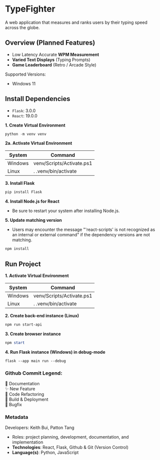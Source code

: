 # TypeFighter
A web application that measures and ranks users by their typing speed across the globe.
<br>

## Overview (Planned Features)
- Low Latency Accurate **WPM Measurement**
- **Varied Text Displays** (Typing Prompts)
- **Game Leaderboard** (Retro / Arcade Style)

Supported Versions:
- Windows 11

## Install Dependencies <br>
- `Flask`: 3.0.0
- `React`: 19.0.0

**1. Create Virtual Environment**
```powershell
python -m venv venv
```

**2a. Activate Virtual Environment**

| System  | Command                   |
|---------|---------------------------|
| Windows | venv/Scripts/Activate.ps1 |
| Linux   | . .venv/bin/activate      |
 
**3. Install Flask**

```powershell
pip install Flask
```

**4. Install Node.js for React**

- Be sure to restart your system after installing Node.js.

**5. Update matching version**

- Users may encounter the message "'react-scripts' is not recognized as an internal or external command" if the dependency versions are not matching.

```powershell
npm install
```

## Run Project
**1. Activate Virtual Environment**

| System  | Command                   |
|---------|---------------------------|
| Windows | venv/Scripts/Activate.ps1 |
| Linux   | . .venv/bin/activate      |

**2. Create back-end instance (Linux)**
```powershell
npm run start-api
```

**3. Create browser instance**
```powershell
npm start
```

**4. Run Flask instance (Windows) in debug-mode**
```commandline
flask --app main run --debug
```

### Github Commit Legend:
📄 Documentation <br>
✨ New Feature <br>
🦄 Code Refactoring <br>
🔨 Build & Deployment <br>
🐞 Bugfix <br>

### Metadata
Developers: Keith Bui, Patton Tang
- Roles: project planning, development, documentation, and implementation
- **Technologies**: React, Flask, Github & Git (Version Control)
- **Language(s)**: Python, JavaScript